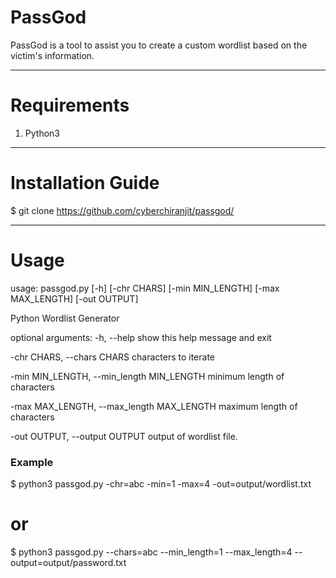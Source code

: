 # PassGod
PassGod is a tool to assist you to create a custom wordlist based on the victim's information.
______________________________________________________________________________________________________________

# Requirements
1. Python3

_________________________________________________________________________________________________________________

# Installation Guide

$ git clone https://github.com/cyberchiranjit/passgod/ 

__________________________________________________________________________________________________________________

# Usage
usage: passgod.py [-h] [-chr CHARS] [-min MIN_LENGTH] [-max MAX_LENGTH]
               [-out OUTPUT]

Python Wordlist Generator

optional arguments:
  -h, --help           		 		show this help message and exit

  -chr CHARS, --chars CHARS	 		characters to iterate
                        
  -min MIN_LENGTH, --min_length MIN_LENGTH	minimum length of characters
                        
  -max MAX_LENGTH, --max_length MAX_LENGTH      maximum length of characters
                       
  -out OUTPUT, --output OUTPUT			output of wordlist file.
                       

### Example

$ python3 passgod.py -chr=abc -min=1 -max=4 -out=output/wordlist.txt

# or

$ python3 passgod.py --chars=abc --min_length=1 --max_length=4 --output=output/password.txt


